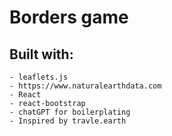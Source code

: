 # Borders game

## Built with:
    - leaflets.js
    - https://www.naturalearthdata.com
    - React
    - react-bootstrap
    - chatGPT for boilerplating
    - Inspired by travle.earth